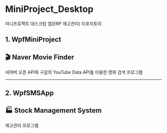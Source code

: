 # MiniProject_Desktop
미니프로젝트 데스크탑 앱(ERP 재고관리) 리포지토리<br/>

## 1. WpfMiniProject<br/>
## 🎬 Naver Movie Finder<br/>
네이버 오픈 API와 구글의 YouTube Data API를 이용한 영화 검색 프로그램<br/>

------------------------------------

## 2. WpfSMSApp<br/>
## 🏭 Stock Management System<br/>
재고관리 프로그램<br/>
